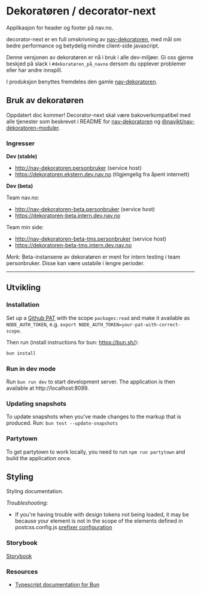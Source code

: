 # Dekoratøren / decorator-next
Applikasjon for header og footer på nav.no.

decorator-next er en full omskrivning av [nav-dekoratoren](https://github.com/navikt/nav-dekoratoren), med mål om bedre performance og betydelig mindre client-side javascript.

Denne versjonen av dekoratøren er nå i bruk i alle dev-miljøer. Gi oss gjerne beskjed på slack i `#dekoratøren_på_navno` dersom du opplever problemer eller har andre innspill.

I produksjon benyttes fremdeles den gamle [nav-dekoratoren](https://github.com/navikt/nav-dekoratoren).

## Bruk av dekoratøren

Oppdatert doc kommer! Decorator-next skal være bakoverkompatibel med alle tjenester som beskrevet i README for [nav-dekoratoren](https://github.com/navikt/nav-dekoratoren) og [@navikt/nav-dekoratoren-moduler](https://github.com/navikt/nav-dekoratoren-moduler#readme).

### Ingresser

**Dev (stable)**

-   http://nav-dekoratoren.personbruker (service host)
-   https://dekoratoren.ekstern.dev.nav.no (tilgjengelig fra åpent internett)

**Dev (beta)**

Team nav.no:

-   http://nav-dekoratoren-beta.personbruker (service host)
-   https://dekoratoren-beta.intern.dev.nav.no

Team min side:

-   http://nav-dekoratoren-beta-tms.personbruker (service host)
-   https://dekoratoren-beta-tms.intern.dev.nav.no

_Merk:_ Beta-instansene av dekoratøren er ment for intern testing i team personbruker. Disse kan være ustabile i lengre perioder.

---

## Utvikling

### Installation

Set up a [Github PAT](https://docs.github.com/en/authentication/keeping-your-account-and-data-secure/managing-your-personal-access-tokens) with the scope `packages:read` and make it available as `NODE_AUTH_TOKEN`, e.g. `export NODE_AUTH_TOKEN=your-pat-with-correct-scope`.

Then run (install instructions for bun: https://bun.sh/):

```bash
bun install
```

### Run in dev mode

Run `bun run dev` to start development server. The application is then available at http://localhost:8089.

### Updating snapshots

To update snapshots when you've made changes to the markup that is produced. Run: `bun test --update-snapshots`

### Partytown

To get partytown to work locally, you need to run `npm run partytown` and build the application once.

## Styling

Styling documentation.

_Troubleshooting_:

-   If you're having trouble with design tokens not being loaded, it may be because your element is not in the scope of the elements defined in postcss.config.js [prefixer configuration](https://github.com/navikt/decorator-next/blob/main/packages/client/postcss.config.js)

### Storybook
[Storybook](https://navikt.github.io/decorator-next/?path=/docs/feedback-success--docs)

### Resources

-   [Typescript documentation for Bun](https://bun.sh/docs/typescript)
